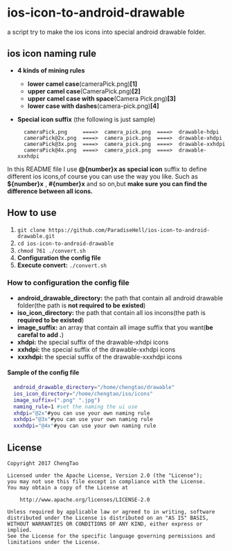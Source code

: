 # ios-icon-to-android-drawable

a script try to make the ios icons into special android drawable folder.

## ios icon naming rule

- **4 kinds of mining rules**
	- **lower camel case**(cameraPick.png)**[1]**
	- **upper camel case**(CameraPick.png)**[2]**
	- **upper camel case with space**(Camera Pick.png)**[3]**
	- **lower case with dashes**(camera-pick.png)**[4]**

- **Special icon suffix** (the following is just sample)

		cameraPick.png     ====>  camera_pick.png  ====>  drawable-hdpi
		cameraPick@2x.png  ====>  camera_pick.png  ====>  drawable-xhdpi
		cameraPick@3x.png  ====>  camera_pick.png  ====>  drawable-xxhdpi
		cameraPick@4x.png  ====>  camera_pick.png  ====>  drawable-xxxhdpi
	
In this README file I use **@{number}x as special icon** suffix to define different ios icons,of course
you can use the way you like. Such as **${number}x** , **#{number}x** and so on,but **make sure you can
find the difference between all icons.**

## How to use

1. `git clone https://github.com/ParadiseHell/ios-icon-to-android-drawable.git`
2. `cd ios-icon-to-android-drawable`
3. `chmod 761 ./convert.sh`
4. **Configuration the config file**
5. **Execute convert:** `./convert.sh`

### How to configuration the config file

- **android_drawable_directory:** the path that contain all android drawable folder(the path is **not required to be existed**)
- **iso_icon_directory:** the path that contain all ios incons(the path is **required to be existed**)
- **image_suffix:** an array that contain all image suffix that you want(**be carefal to add .**)
- **xhdpi:** the special suffix of the drawable-xhdpi icons
- **xxhdpi:** the special suffix of the drawable-xxhdpi icons
- **xxxhdpi:** the special suffix of the drawable-xxxhdpi icons

#### Sample of the config file
```sh
  android_drawable_directory="/home/chengtao/drawable"
  ios_icon_directory="/home/chengtao/iso/icons"
  image_suffix=(".png" ".jpg")
  naming_rule=1 #set the naming the ui use
  xhdpi="@2x"#you can use your own naming rule
  xxhdpi="@3x"#you can use your own naming rule
  xxxhdpi="@4x"#you can use your own naming rule
```

## License

	Copyright 2017 ChengTao

	Licensed under the Apache License, Version 2.0 (the "License");
	you may not use this file except in compliance with the License.
	You may obtain a copy of the License at
		
		http://www.apache.org/licenses/LICENSE-2.0
		
	Unless required by applicable law or agreed to in writing, software
	distributed under the License is distributed on an "AS IS" BASIS,
	WITHOUT WARRANTIES OR CONDITIONS OF ANY KIND, either express or implied.
	See the License for the specific language governing permissions and
	limitations under the License.
